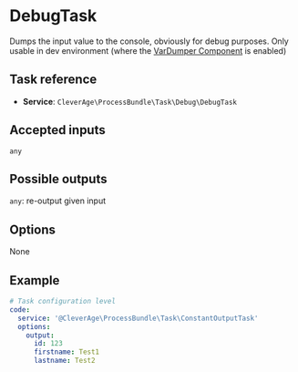 DebugTask
=========

Dumps the input value to the console, obviously for debug purposes.
Only usable in dev environment (where the [VarDumper Component](https://symfony.com/doc/current/components/var_dumper.html) is enabled)


Task reference
--------------

* **Service**: `CleverAge\ProcessBundle\Task\Debug\DebugTask`

Accepted inputs
---------------

`any`

Possible outputs
----------------

`any`: re-output given input

Options
-------

None

Example
----------------

```yaml
# Task configuration level
code:
  service: '@CleverAge\ProcessBundle\Task\ConstantOutputTask'
  options:
    output:
      id: 123
      firstname: Test1
      lastname: Test2
```
